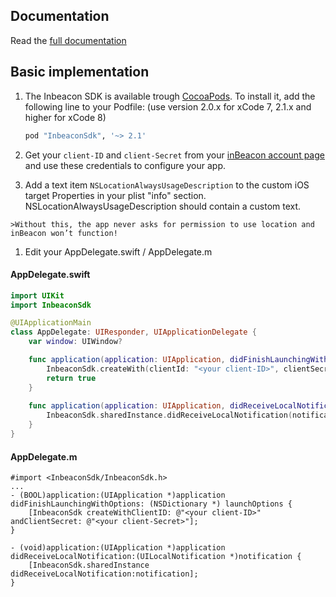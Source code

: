## Documentation

Read the [full documentation](documentation/README.md)

## Basic implementation

1. The Inbeacon SDK is available trough [CocoaPods](http://cocoapods.org). To install
it, add the following line to your Podfile: (use version 2.0.x for xCode 7, 2.1.x and higher for xCode 8)

	```ruby
	pod "InbeaconSdk", '~> 2.1'  
	```

1. Get your `client-ID` and `client-Secret` from your [inBeacon account page](https://console.inbeacon.nl/account) and use these  credentials to configure your app.


1.   Add a text item `NSLocationAlwaysUsageDescription` to the custom iOS target Properties in your plist "info" section.
	NSLocationAlwaysUsageDescription should contain a custom text.   

	>Without this, the app never asks for permission to use location and inBeacon won’t function!

1. Edit your AppDelegate.swift / AppDelegate.m



#### AppDelegate.swift
```swift
import UIKit
import InbeaconSdk

@UIApplicationMain
class AppDelegate: UIResponder, UIApplicationDelegate {
    var window: UIWindow?

    func application(application: UIApplication, didFinishLaunchingWithOptions launchOptions: [NSObject: AnyObject]?) -> Bool {
		InbeaconSdk.createWith(clientId: "<your client-ID>", clientSecret:  "<your client-Secret")
		return true
    }
    
    func application(application: UIApplication, didReceiveLocalNotification notification: UILocalNotification) {
		InbeaconSdk.sharedInstance.didReceiveLocalNotification(notification)
    }
}
```
#### AppDelegate.m

```objc
#import <InbeaconSdk/InbeaconSdk.h>
...
- (BOOL)application:(UIApplication *)application didFinishLaunchingWithOptions: (NSDictionary *) launchOptions {
    [InbeaconSdk createWithClientID: @"<your client-ID>" andClientSecret: @"<your client-Secret>"]; 
}

- (void)application:(UIApplication *)application didReceiveLocalNotification:(UILocalNotification *)notification {
    [InbeaconSdk.sharedInstance didReceiveLocalNotification:notification];
}
```

